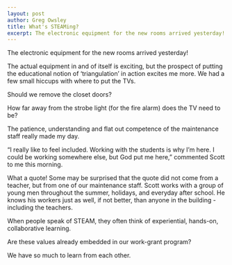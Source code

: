 ```yaml
---
layout: post
author: Greg Owsley
title: What's STEAMing?
excerpt: The electronic equipment for the new rooms arrived yesterday!
---
```

The electronic equipment for the new rooms arrived yesterday!

The actual equipment in and of itself is exciting, but the prospect of putting the educational notion of ‘triangulation’ in action excites me more. We had a few small hiccups with where to put the TVs.

Should we remove the closet doors?

How far away from the strobe light (for the fire alarm) does the TV need to be?

The patience, understanding and flat out competence of the maintenance staff really made my day.

“I really like to feel included. Working with the students is why I’m here. I could be working somewhere else, but God put me here,” commented Scott to me this morning.

What a quote! Some may be surprised that the quote did not come from a teacher, but from one of our maintenance staff.  Scott works with a group of young men throughout the summer, holidays, and everyday after school.  He knows his workers just as well, if not better, than anyone in the building - including the teachers.

When people speak of STEAM, they often think of experiential, hands-on, collaborative learning.

Are these values already embedded in our work-grant program?

We have so much to learn from each other.
